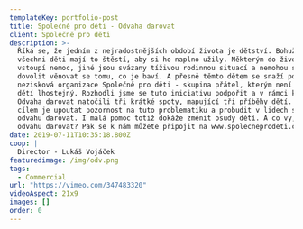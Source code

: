 ```yaml
---
templateKey: portfolio-post
title: Společně pro děti - Odvaha darovat
client: Společně pro děti
description: >-
  Říká se, že jedním z nejradostnějších období života je dětství. Bohužel ne
  všechni děti mají to štěstí, aby si ho naplno užily. Některým do života
  vstoupí nemoc, jiné jsou svázany tíživou rodinnou situací a nemohou si tak
  dovolit věnovat se tomu, co je baví. A přesně těmto dětem se snaží pomoct
  nezisková organizace Společně pro děti - skupina přátel, kterým není rozvoj
  dětí lhostejný. Rozhodli jsme se tuto iniciativu podpořit a v rámci kampaně
  Odvaha darovat natočili tři krátké spoty, mapující tři příběhy dětí. Jejich
  cílem je upoutat pozornost na tuto problematiku a probudit v lidech skutečnou
  odvahu darovat. I malá pomoc totiž dokáže změnit osudy dětí. A co vy, máte
  odvahu darovat? Pak se k nám můžete připojit na www.spolecneprodeti.cz.
date: 2019-07-11T10:35:18.800Z
coop: |
  Director - Lukáš Vojáček
featuredimage: /img/odv.png
tags:
  - Commercial
url: "https://vimeo.com/347483320"
videoAspect: 21x9
images: []
order: 0
---
```

